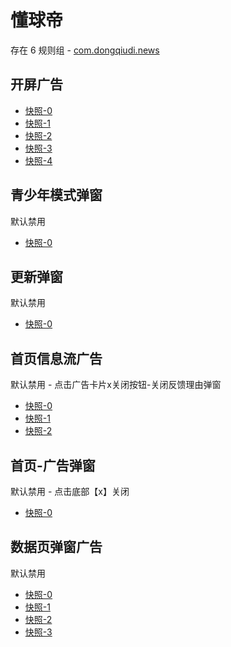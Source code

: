 # 懂球帝

存在 6 规则组 - [com.dongqiudi.news](/src/apps/com.dongqiudi.news.ts)

## 开屏广告

- [快照-0](https://i.gkd.li/import/12620568)
- [快照-1](https://i.gkd.li/import/12620577)
- [快照-2](https://i.gkd.li/import/12621997)
- [快照-3](https://i.gkd.li/import/12620583)
- [快照-4](https://i.gkd.li/import/12621953)

## 青少年模式弹窗

默认禁用

- [快照-0](https://i.gkd.li/import/12621980)

## 更新弹窗

默认禁用

- [快照-0](https://i.gkd.li/import/12620586)

## 首页信息流广告

默认禁用 - 点击广告卡片x关闭按钮-关闭反馈理由弹窗

- [快照-0](https://i.gkd.li/import/12620656)
- [快照-1](https://i.gkd.li/import/12620654)
- [快照-2](https://i.gkd.li/import/12620788)

## 首页-广告弹窗

默认禁用 - 点击底部【x】关闭

- [快照-0](https://i.gkd.li/import/13260467)

## 数据页弹窗广告

默认禁用

- [快照-0](https://i.gkd.li/import/13626900)
- [快照-1](https://i.gkd.li/import/13627105)
- [快照-2](https://i.gkd.li/import/13627106)
- [快照-3](https://i.gkd.li/import/12620588)
